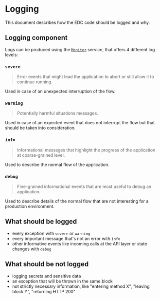 # Logging

This document describes how the EDC code should be logged and why.

## Logging component

Logs can be produced using the [`Monitor`](../../spi/core-spi/src/main/java/org/eclipse/dataspaceconnector/spi/monitor/Monitor.java) service, 
that offers 4 different log levels:

### `severe` 
> Error events that might lead the application to abort or still allow it to continue running.

Used in case of an unexpected interruption of the flow.

### `warning`
> Potentially harmful situations messages.

Used in case of an expected event that does not interrupt the flow but that should be taken into consideration. 
 
### `info`
> Informational messages that highlight the progress of the application at coarse-grained level.
 
Used to describe the normal flow of the application.
 
### `debug` 
> Fine-grained informational events that are most useful to debug an application.
 
Used to describe details of the normal flow that are not interesting for a production environment.

## What should be logged
- every exception with `severe` or `warning`
- every important message that's not an error with `info`
- other informative events like incoming calls at the API layer or state changes with `debug`

## What should be not logged

- logging secrets and sensitive data
- an exception that will be thrown in the same block
- not strictly necessary information, like "entering method X", "leaving block Y", "returning HTTP 200"